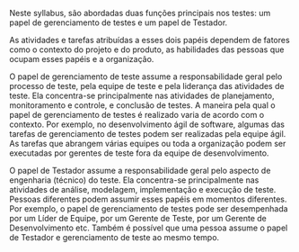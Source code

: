 Neste syllabus, são abordadas duas funções principais nos testes: um papel de gerenciamento de testes e um papel de Testador.

As atividades e tarefas atribuídas a esses dois papéis dependem de fatores como o contexto do projeto e do produto, as habilidades das pessoas que ocupam esses papéis e a organização.

O papel de gerenciamento de teste assume a responsabilidade geral pelo processo de teste, pela equipe de teste e pela liderança das atividades de teste.
    Ela concentra-se principalmente nas atividades de planejamento, monitoramento e controle, e conclusão de testes.
    A maneira pela qual o papel de gerenciamento de testes é realizado varia de acordo com o contexto.
    Por exemplo, no desenvolvimento ágil de software, algumas das tarefas de gerenciamento de testes podem ser realizadas pela equipe ágil.
    As tarefas que abrangem várias equipes ou toda a organização podem ser executadas por gerentes de teste fora da equipe de desenvolvimento.

O papel de Testador assume a responsabilidade geral pelo aspecto de engenharia (técnico) do teste.
    Ela concentra-se principalmente nas atividades de análise, modelagem, implementação e execução de teste.
    Pessoas diferentes podem assumir esses papéis em momentos diferentes.
    Por exemplo, o papel de gerenciamento de testes pode ser desempenhada por um Líder de Equipe, por um Gerente de Teste, por um Gerente de  Desenvolvimento etc.
    Também é possível que uma pessoa assume o papel de Testador e gerenciamento de teste ao mesmo tempo.